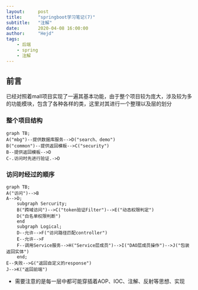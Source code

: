 ```yaml
---
layout:     post
title:      "springboot学习笔记(7)"
subtitle:   "注解"
date:       2020-04-08 16:00:00
author:     "Hejd"
tags:
    - 后端
    - spring
    - 注解
---
```


## 前言

​	已经对照着mall项目实现了一遍其基本功能，由于整个项目较为庞大，涉及较为多的功能模块，包含了各种各样的类，这里对其进行一个整理以及层的划分



### 整个项目结构

```mermaid
graph TB;
A("mbg")--提供数据库服务-->D("search、demo")
B("common")--提供返回模板-->C("security")
B--提供返回模板-->D
C-.访问时先进行验证.->D
```





### 访问时经过的顺序

```mermaid
graph TB;
A("访问")-->B
A-->D;
	subgraph Sercurity;
	B("跨域访问")-->C("token验证Filter")-->E("动态权限判定")
	D("白名单权限判断")
	end
	subgraph Logical;
	D--允许-->F("访问路径匹配controller")
	E--允许-->F
	F--调用Service服务-->H("Service层成员")-->I("DAO层成员操作")-->J("包装返回实体")
	end;
E--失败-->G("返回自定义的response")
J-->K("返回前端")
```

* 需要注意的是每一层中都可能穿插着AOP、IOC、注解、反射等思想、实现

